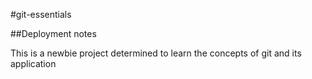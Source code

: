 #git-essentials

##Deployment notes


This is a newbie project determined to learn the concepts of git and its application
